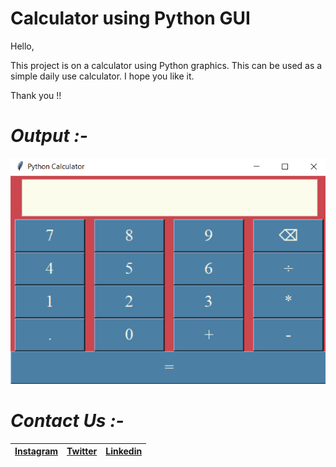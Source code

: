  # Calculator using Python GUI 
 Hello, 
 
 This project is on a calculator using Python graphics. This can be used as a simple daily use calculator. I hope you like it. 
 
 Thank you !!
 
 # *Output :-*

![](Output.PNG)

 # *Contact Us :-*


|[Instagram](https://instagram.com/universal_coder)|[Twitter](https://twitter.com/LondheAaryan)|[Linkedin](https://www.linkedin.com/in/aaryan-r-londhe-0a1809179/)|
|-|-|-|

